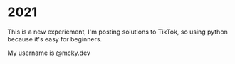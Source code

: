 # 2021

This is a new experiement, I'm posting solutions to TikTok, so using python because it's easy for beginners.

My username is @mcky.dev
